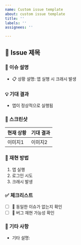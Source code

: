 ```yaml
---
name: Custom issue template
about: custom issue template
title: ''
labels: ''
assignees: ''

---
```


## 🐞 Issue 제목

### 📝 이슈 설명
<!-- 이슈에 대한 명확한 설명을 작성해주세요 -->
- 📋 상황 설명: 앱 실행 시 크래시 발생

### 💡 기대 결과
<!-- 기대하는 동작을 설명해주세요 -->
<!-- 생략해도 됩니다 -->
- 앱이 정상적으로 실행됨

### 📸 스크린샷
<!-- 확인할 수 있는 스크린샷을 첨부해주세요 -->
<!-- 생략해도 됩니다 -->
| 현재 상황 | 기대 결과 |
| -------- | -------- |
| 이미지1  | 이미지2  |

### 🚶 재현 방법
<!-- 이슈를 재현하는 단계를 설명해주세요 -->
1. 앱 실행
2. 로그인 시도
3. 크래시 발생

### ✅ 체크리스트
- [ ] 🐛 동일한 이슈가 없는지 확인
- [ ] 🔄 버그 재현 가능성 확인

### 📢 기타 사항
<!-- 추가로 공유할 사항이 있다면 적어주세요 -->
<!-- 생략해도 됩니다 -->
- 기타 설명:
